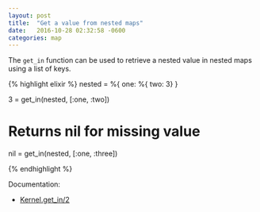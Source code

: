 ```yaml
---
layout: post
title:  "Get a value from nested maps"
date:   2016-10-28 02:32:58 -0600
categories: map
---
```

The `get_in` function can be used to retrieve a nested value in nested maps using a list of keys.

{% highlight elixir %}
nested = %{ one: %{ two: 3} }

3 = get_in(nested, [:one, :two])

# Returns nil for missing value
nil = get_in(nested, [:one, :three])

{% endhighlight %}


Documentation:

- [Kernel.get_in/2](http://elixir-lang.org/docs/stable/elixir/Kernel.html#get_in/2)